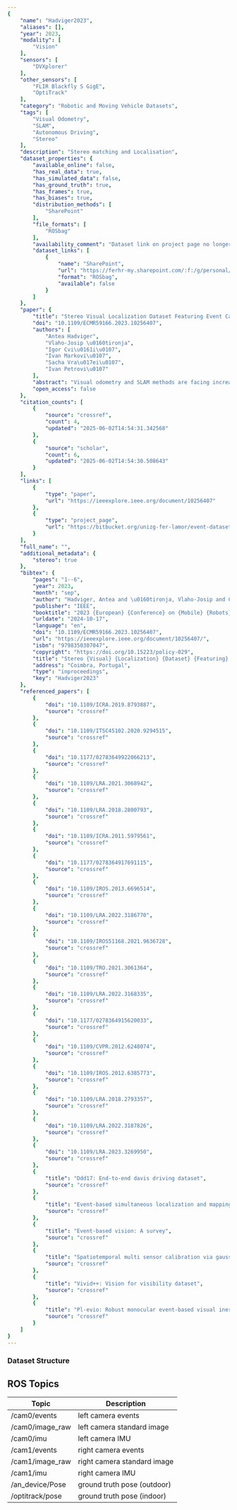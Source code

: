 ```yaml
---
{
    "name": "Hadviger2023",
    "aliases": [],
    "year": 2023,
    "modality": [
        "Vision"
    ],
    "sensors": [
        "DVXplorer"
    ],
    "other_sensors": [
        "FLIR Blackfly S GigE",
        "OptiTrack"
    ],
    "category": "Robotic and Moving Vehicle Datasets",
    "tags": [
        "Visual Odometry",
        "SLAM",
        "Autonomous Driving",
        "Stereo"
    ],
    "description": "Stereo matching and Localisation",
    "dataset_properties": {
        "available_online": false,
        "has_real_data": true,
        "has_simulated_data": false,
        "has_ground_truth": true,
        "has_frames": true,
        "has_biases": true,
        "distribution_methods": [
            "SharePoint"
        ],
        "file_formats": [
            "ROSbag"
        ],
        "availability_comment": "Dataset link on project page no longer works",
        "dataset_links": [
            {
                "name": "SharePoint",
                "url": "https://ferhr-my.sharepoint.com/:f:/g/personal/ahadviger_fer_hr/Ei07eV6fgYJJrj9vP8LWng0B4t09SaDseHldHHJOQxPE3w?e=wheyRn",
                "format": "ROSbag",
                "available": false
            }
        ]
    },
    "paper": {
        "title": "Stereo Visual Localization Dataset Featuring Event Cameras",
        "doi": "10.1109/ECMR59166.2023.10256407",
        "authors": [
            "Antea Hadviger",
            "Vlaho-Josip \u0160tironja",
            "Igor Cvi\u0161i\u0107",
            "Ivan Markovi\u0107",
            "Sacha Vra\u017ei\u0107",
            "Ivan Petrovi\u0107"
        ],
        "abstract": "Visual odometry and SLAM methods are facing increasingly complex scenarios and novel solutions are needed to offer more accurate and reliable results in challenging environments. Standard cameras are challenged under low light conditions or very high-speed motion, as they suffer from motion blur and operate at a limited frame rate. These problems can be alleviated by using event cameras - asynchronous visual sensors that offer complementary advantages compared to standard cameras, as they do not suffer from motion blur and support high dynamic range. Although there are a number of existing datasets intended for visual odometry and SLAM that contain event data, most of them are collected using monocular sensors and limited either in terms of camera resolution or ground truth availability. Our work aims to complement this by further supporting the development of robust stereo visual odometry and SLAM algorithms, allowing to exploit both event data and intensity images. We provide both indoor sequences with 6-DoF motion and outdoor vehicle driving sequences that additionally contain 3D lidar data. All sequences contain data from a synchronized high-resolution stereo event and standard cameras, whereas ground truth trajectories are provided by either a motion capture system or a highly accurate GNSS/INS and AHRS that combines the fibre-optic gyro IMU with a dual antenna RTK GNSS receiver.",
        "open_access": false
    },
    "citation_counts": [
        {
            "source": "crossref",
            "count": 4,
            "updated": "2025-06-02T14:54:31.342568"
        },
        {
            "source": "scholar",
            "count": 6,
            "updated": "2025-06-02T14:54:30.508643"
        }
    ],
    "links": [
        {
            "type": "paper",
            "url": "https://ieeexplore.ieee.org/document/10256407"
        },
        {
            "type": "project_page",
            "url": "https://bitbucket.org/unizg-fer-lamor/event-dataset/src/master/"
        }
    ],
    "full_name": "",
    "additional_metadata": {
        "stereo": true
    },
    "bibtex": {
        "pages": "1--6",
        "year": 2023,
        "month": "sep",
        "author": "Hadviger, Antea and \u0160tironja, Vlaho-Josip and Cvi\u0161i\u0107, Igor and Markovi\u0107, Ivan and Vra\u017ei\u0107, Sacha and Petrovi\u0107, Ivan",
        "publisher": "IEEE",
        "booktitle": "2023 {European} {Conference} on {Mobile} {Robots} ({ECMR})",
        "urldate": "2024-10-17",
        "language": "en",
        "doi": "10.1109/ECMR59166.2023.10256407",
        "url": "https://ieeexplore.ieee.org/document/10256407/",
        "isbn": "9798350307047",
        "copyright": "https://doi.org/10.15223/policy-029",
        "title": "Stereo {Visual} {Localization} {Dataset} {Featuring} {Event} {Cameras}",
        "address": "Coimbra, Portugal",
        "type": "inproceedings",
        "key": "Hadviger2023"
    },
    "referenced_papers": [
        {
            "doi": "10.1109/ICRA.2019.8793887",
            "source": "crossref"
        },
        {
            "doi": "10.1109/ITSC45102.2020.9294515",
            "source": "crossref"
        },
        {
            "doi": "10.1177/02783649922066213",
            "source": "crossref"
        },
        {
            "doi": "10.1109/LRA.2021.3068942",
            "source": "crossref"
        },
        {
            "doi": "10.1109/LRA.2018.2800793",
            "source": "crossref"
        },
        {
            "doi": "10.1109/ICRA.2011.5979561",
            "source": "crossref"
        },
        {
            "doi": "10.1177/0278364917691115",
            "source": "crossref"
        },
        {
            "doi": "10.1109/IROS.2013.6696514",
            "source": "crossref"
        },
        {
            "doi": "10.1109/LRA.2022.3186770",
            "source": "crossref"
        },
        {
            "doi": "10.1109/IROS51168.2021.9636728",
            "source": "crossref"
        },
        {
            "doi": "10.1109/TRO.2021.3061364",
            "source": "crossref"
        },
        {
            "doi": "10.1109/LRA.2022.3168335",
            "source": "crossref"
        },
        {
            "doi": "10.1177/0278364915620033",
            "source": "crossref"
        },
        {
            "doi": "10.1109/CVPR.2012.6248074",
            "source": "crossref"
        },
        {
            "doi": "10.1109/IROS.2012.6385773",
            "source": "crossref"
        },
        {
            "doi": "10.1109/LRA.2018.2793357",
            "source": "crossref"
        },
        {
            "doi": "10.1109/LRA.2022.3187826",
            "source": "crossref"
        },
        {
            "doi": "10.1109/LRA.2023.3269950",
            "source": "crossref"
        },
        {
            "title": "Ddd17: End-to-end davis driving dataset",
            "source": "crossref"
        },
        {
            "title": "Event-based simultaneous localization and mapping: A comprehensive survey",
            "source": "crossref"
        },
        {
            "title": "Event-based vision: A survey",
            "source": "crossref"
        },
        {
            "title": "Spatiotemporal multi sensor calibration via gaussian processes moving target tracking",
            "source": "crossref"
        },
        {
            "title": "Vivid++: Vision for visibility dataset",
            "source": "crossref"
        },
        {
            "title": "Pl-evio: Robust monocular event-based visual inertial odometry with point and line features",
            "source": "crossref"
        }
    ]
}
---
```


### Dataset Structure

## ROS Topics

| Topic           | Description                 |
| --------------- | --------------------------- |
| /cam0/events    | left camera events          |
| /cam0/image_raw | left camera standard image  |
| /cam0/imu       | left camera IMU             |
| /cam1/events    | right camera events         |
| /cam1/image_raw | right camera standard image |
| /cam1/imu       | right camera IMU            |
| /an_device/Pose | ground truth pose (outdoor) |
| /optitrack/pose | ground truth pose (indoor)  |

